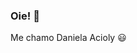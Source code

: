 ### Oie! 👋 
Me chamo Daniela Acioly :smiley: 

<!--
**DaniAcioly/DaniAcioly** is a ✨ _special_ ✨ repository because its `README.md` (this file) appears on your GitHub profile.

Here are some ideas to get you started:

Em transição de carreira... Trabalhei por quase 13 anos no mercado financeiro, entrei como estagiária e passei por todos os cargos da área de negócios. Hoje estudo para ser uma futura dev front-end.
Amo matemática, raciocínio lógico e jogos de estratégia e desde meu primeiro contato com o mundo da programação meu apaixonei e me surpreendo de como a cada dia me instigo mais a aprender e fico muito feliz por ter escolhido essa nova profissão pra seguir.

Sou yogui, crossfiter, amo ler, viajar, ver filmes e séries, amo cachorro, praia, cozinhar, beber um bom vinho e tá numa roda de amigos... Amo consumir novas culturas e está em constante aprendizado.

Sejam muito bem-vindes e sintam-se a vontade! :sunny::cherry_blossom:

-->
